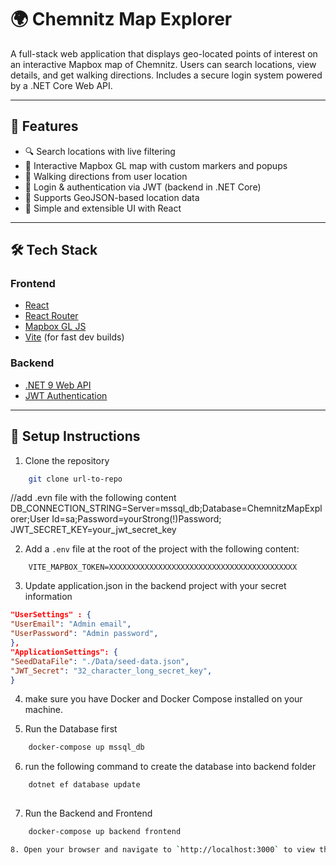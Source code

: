 # 🌍 Chemnitz Map Explorer

A full-stack web application that displays geo-located points of interest on an interactive Mapbox map of Chemnitz. Users can search locations, view details, and get walking directions. Includes a secure login system powered by a .NET Core Web API.

---

## 🧭 Features

- 🔍 Search locations with live filtering
- 📍 Interactive Mapbox GL map with custom markers and popups
- 🧭 Walking directions from user location
- 🔐 Login & authentication via JWT (backend in .NET Core)
- 📁 Supports GeoJSON-based location data
- 🚀 Simple and extensible UI with React

---

## 🛠️ Tech Stack

### Frontend
- [React](https://reactjs.org/)
- [React Router](https://reactrouter.com/)
- [Mapbox GL JS](https://docs.mapbox.com/mapbox-gl-js/)
- [Vite](https://vitejs.dev/) (for fast dev builds)

### Backend
- [.NET 9 Web API](https://learn.microsoft.com/en-us/aspnet/core/web-api/)
- [JWT Authentication](https://jwt.io/)

---

## 🔧 Setup Instructions
 1. Clone the repository
```bash
    git clone url-to-repo


```
//add .evn file with the following content
    DB_CONNECTION_STRING=Server=mssql_db;Database=ChemnitzMapExplorer;User Id=sa;Password=yourStrong(!)Password;
    JWT_SECRET_KEY=your_jwt_secret_key


 2. Add a `.env` file at the root of the project with the following content:
```env
    VITE_MAPBOX_TOKEN=XXXXXXXXXXXXXXXXXXXXXXXXXXXXXXXXXXXXXXXXXX
```

 3. Update application.json in the backend project with your secret information
```json
"UserSettings" : {
"UserEmail": "Admin email",
"UserPassword": "Admin password",
},
"ApplicationSettings": {
"SeedDataFile": "./Data/seed-data.json",
"JWT_Secret": "32_character_long_secret_key",
}
```
4. make sure you have Docker and Docker Compose installed on your machine.



5. Run the Database first
```bash
    docker-compose up mssql_db
```
6.  run the following command to create the database into backend folder

```bash
    dotnet ef database update
    
```




7. Run the Backend and Frontend
```bash
    docker-compose up backend frontend

8. Open your browser and navigate to `http://localhost:3000` to view the application and `http://localhost:8080` to access the backend API.



